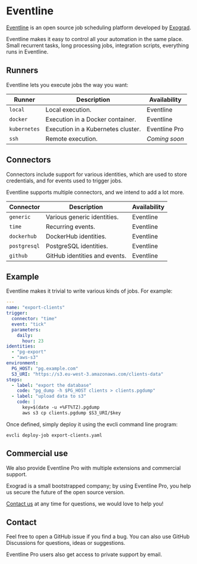 # Eventline
[Eventline](https://eventline.net) is an open source job scheduling platform
developed by [Exograd](http://exograd.com).

Eventline makes it easy to control all your automation in the same place.
Small recurrent tasks, long processing jobs, integration scripts, everything
runs in Eventline.

## Runners
Eventline lets you execute jobs the way you want:

| Runner       | Description                        | Availability  |
|--------------|------------------------------------|---------------|
| `local`      | Local execution.                   | Eventline     |
| `docker`     | Execution in a Docker container.   | Eventline     |
| `kubernetes` | Execution in a Kubernetes cluster. | Eventline Pro |
| `ssh`        | Remote execution.                  | _Coming soon_ |

## Connectors
Connectors include support for various identities, which are used to store
credentials, and for events used to trigger jobs.

Eventline supports multiple connectors, and we intend to add a lot more.

| Connector    | Description                   | Availability |
|--------------|-------------------------------|--------------|
| `generic`    | Various generic identities.   | Eventline    |
| `time`       | Recurring events.             | Eventline    |
| `dockerhub`  | DockerHub identities.         | Eventline    |
| `postgresql` | PostgreSQL identities.        | Eventline    |
| `github`     | GitHub identities and events. | Eventline    |

## Example
Eventline makes it trivial to write various kinds of jobs. For example:

```yaml
---
name: "export-clients"
trigger:
  connector: "time"
  event: "tick"
  parameters:
    daily:
      hour: 23
identities:
  - "pg-export"
  - "aws-s3"
environment:
  PG_HOST: "pg.example.com"
  S3_URI: "https://s3.eu-west-3.amazonaws.com/clients-data"
steps:
  - label: "export the database"
    code: "pg_dump -h $PG_HOST clients > clients.pgdump"
  - label: "upload data to s3"
    code: |
      key=$(date -u +%FT%TZ).pgdump
      aws s3 cp clients.pgdump $S3_URI/$key
```

Once defined, simply deploy it using the evcli command line program:

```
evcli deploy-job export-clients.yaml
```

## Commercial use
We also provide Eventline Pro with multiple extensions and commercial support.

Exograd is a small bootstrapped company; by using Eventline Pro, you help us
secure the future of the open source version.

[Contact us](mailto:contact@exograd.com) at any time for questions, we would
love to help you!

## Contact
Feel free to open a GitHub issue if you find a bug. You can also use
GitHub Discussions for questions, ideas or suggestions.

Eventline Pro users also get access to private support by email.
